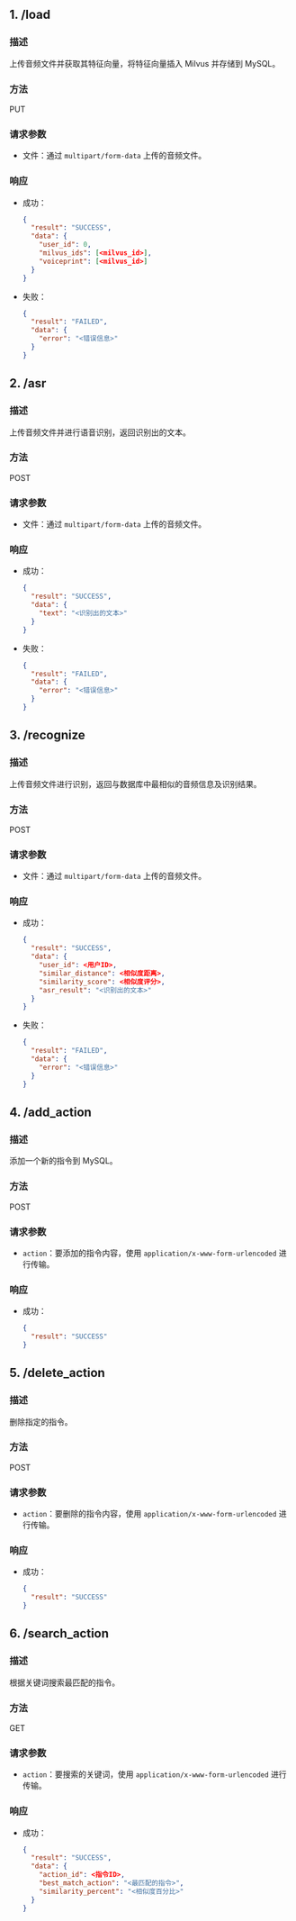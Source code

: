 ## 1. /load

### 描述
上传音频文件并获取其特征向量，将特征向量插入 Milvus 并存储到 MySQL。

### 方法
PUT

### 请求参数
- 文件：通过 `multipart/form-data` 上传的音频文件。

### 响应
- 成功：
  ```json
  {
    "result": "SUCCESS",
    "data": {
      "user_id": 0,
      "milvus_ids": [<milvus_id>],
      "voiceprint": [<milvus_id>]
    }
  }
  ```
- 失败：
  ```json
  {
    "result": "FAILED",
    "data": {
      "error": "<错误信息>"
    }
  }
  ```

## 2. /asr

### 描述
上传音频文件并进行语音识别，返回识别出的文本。

### 方法
POST

### 请求参数
- 文件：通过 `multipart/form-data` 上传的音频文件。

### 响应
- 成功：
  ```json
  {
    "result": "SUCCESS",
    "data": {
      "text": "<识别出的文本>"
    }
  }
  ```
- 失败：
  ```json
  {
    "result": "FAILED",
    "data": {
      "error": "<错误信息>"
    }
  }
  ```

## 3. /recognize

### 描述
上传音频文件进行识别，返回与数据库中最相似的音频信息及识别结果。

### 方法
POST

### 请求参数
- 文件：通过 `multipart/form-data` 上传的音频文件。

### 响应
- 成功：
  ```json
  {
    "result": "SUCCESS",
    "data": {
      "user_id": <用户ID>,
      "similar_distance": <相似度距离>,
      "similarity_score": <相似度评分>,
      "asr_result": "<识别出的文本>"
    }
  }
  ```
- 失败：
  ```json
  {
    "result": "FAILED",
    "data": {
      "error": "<错误信息>"
    }
  }
  ```

## 4. /add_action

### 描述
添加一个新的指令到 MySQL。

### 方法
POST

### 请求参数
- `action`：要添加的指令内容，使用 `application/x-www-form-urlencoded` 进行传输。

### 响应
- 成功：
  ```json
  {
    "result": "SUCCESS"
  }
  ```

## 5. /delete_action

### 描述
删除指定的指令。

### 方法
POST

### 请求参数
- `action`：要删除的指令内容，使用 `application/x-www-form-urlencoded` 进行传输。

### 响应
- 成功：
  ```json
  {
    "result": "SUCCESS"
  }
  ```

## 6. /search_action

### 描述
根据关键词搜索最匹配的指令。

### 方法
GET

### 请求参数
- `action`：要搜索的关键词，使用 `application/x-www-form-urlencoded` 进行传输。

### 响应
- 成功：
  ```json
  {
    "result": "SUCCESS",
    "data": {
      "action_id": <指令ID>,
      "best_match_action": "<最匹配的指令>",
      "similarity_percent": "<相似度百分比>"
    }
  }
  ```